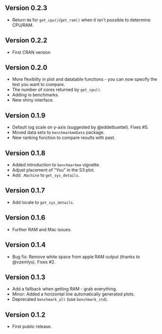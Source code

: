 ## Version 0.2.3 
  * Return `NA` for `get_cpu()`/`get_ram()` when it isn't possible to determine
  CPU/RAM.
  
## Version 0.2.2
  * First CRAN version
  
## Version 0.2.0
  * More flexibilty in plot and datatable functions - you can now specify the test you want to compare.
  * The number of cores returned by `get_cpu()`.
  * Adding io benchmarks.
  * New shiny interface.

## Version 0.1.9
  * Default log scale on y-axis (suggested by @eddelbuettel). Fixes #5.
  * Moved data sets to `benchmarkmeData` package.
  * New ranking function to compare results with past.

## Version 0.1.8
  * Added introduction to `benchmarkme` vignette.
  * Adjust placement of "You" in the S3 plot.
  * Add `.Machine` to `get_sys_details`.

## Version 0.1.7
  * Add locale to `get_sys_details`.

## Version 0.1.6
  * Further RAM and Mac issues.

## Version 0.1.4
  * Bug fix: Remove white space from apple RAM output (thanks to @vzemlys). Fixes #2. 
  
## Version 0.1.3
  * Add a fallback when getting RAM - grab everything.
  * Minor: Added a horizontal line automatically generated plots.
  * Deprecated `benchmark_all` (use `benchmark_std`).

## Version 0.1.2
  * First public release.